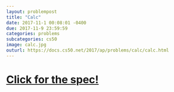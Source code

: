 ```yaml
---
layout: problempost
title: "Calc"
date: 2017-11-1 00:08:01 -0400
due: 2017-11-9 23:59:59
categories: problems
subcategories: cs50
image: calc.jpg
outurl: https://docs.cs50.net/2017/ap/problems/calc/calc.html
---
```


# [Click for the spec!]({{page.outurl}})
